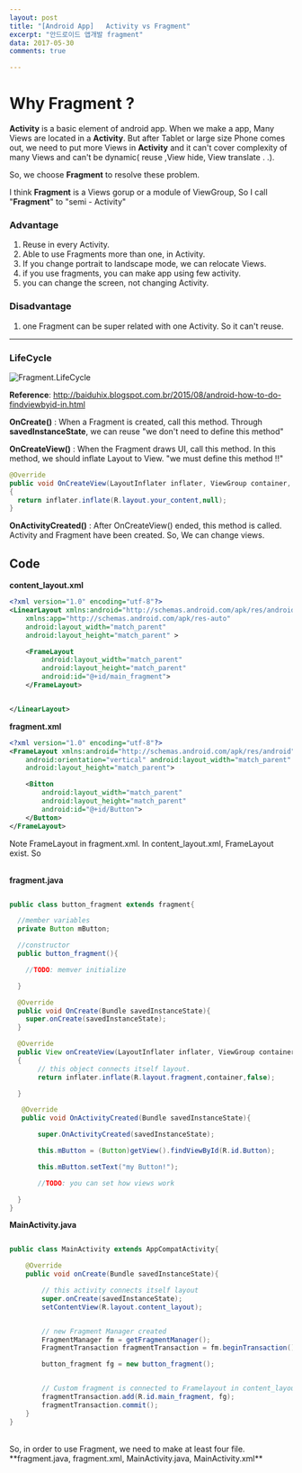 ```yaml
---
layout: post
title: "[Android App]   Activity vs Fragment"
excerpt: "안드로이드 앱개발 fragment"
data: 2017-05-30
comments: true

---
```


#  Why Fragment ?
**Activity** is a basic element of android app. When we make a app, Many Views are located in a **Activity**.
But after Tablet or large size Phone comes out, we need to put more Views in **Activity** and it can't cover complexity of many Views and can't be dynamic( reuse ,View hide, View translate . .).

So, we choose **Fragment** to resolve these problem.

I think **Fragment** is a Views gorup or a module of ViewGroup, So I call "**Fragment**" to "semi - Activity"

### Advantage
1. Reuse in every Activity.
2. Able to use Fragments more than one, in Activity.
3. If you change portrait to landscape mode, we can relocate Views.
4. if you use fragments, you can make app using few activity.
5. you can change the screen, not changing Activity.

### Disadvantage
1. one Fragment can be super related with one Activity. So it can't reuse.

---

### LifeCycle
![Fragment.LifeCycle](https://i.stack.imgur.com/fRxIQ.png)

**Reference**: http://baiduhix.blogspot.com.br/2015/08/android-how-to-do-findviewbyid-in.html


**OnCreate()** : When a Fragment is created, call this method. Through **savedInstanceState**, we can reuse "we don't need to define this method"

**OnCreateView()** : When the Fragment draws UI, call this method. In this method, we should inflate Layout to View. "we must define this method !!"

~~~ java
@Override
public void OnCreateView(LayoutInflater inflater, ViewGroup container, Bundle savedInstanceState)
{
  return inflater.inflate(R.layout.your_content,null);
}

~~~
**OnActivityCreated()** : After OnCreateView() ended, this method is called. Activity and Fragment have been created. So, We can change views.


## Code
**content_layout.xml**
~~~ xml
<?xml version="1.0" encoding="utf-8"?>
<LinearLayout xmlns:android="http://schemas.android.com/apk/res/android"
    xmlns:app="http://schemas.android.com/apk/res-auto"
    android:layout_width="match_parent"
    android:layout_height="match_parent" >

    <FrameLayout
        android:layout_width="match_parent"
        android:layout_height="match_parent"
        android:id="@+id/main_fragment">
    </FrameLayout>


</LinearLayout>
~~~


**fragment.xml**
~~~ xml
<?xml version="1.0" encoding="utf-8"?>
<FrameLayout xmlns:android="http://schemas.android.com/apk/res/android"
    android:orientation="vertical" android:layout_width="match_parent"
    android:layout_height="match_parent">

    <Bitton
        android:layout_width="match_parent"
        android:layout_height="match_parent"
        android:id="@+id/Button">
    </Button>
</FrameLayout>
~~~
 Note FrameLayout in fragment.xml. In content_layout.xml, FrameLayout exist. So  
<br/>



**fragment.java**
~~~ java

public class button_fragment extends fragment{

  //member variables
  private Button mButton;

  //constructor
  public button_fragment(){

    //TODO: memver initialize

  }

  @Override
  public void OnCreate(Bundle savedInstanceState){
    super.onCreate(savedInstanceState);
  }

  @Override
  public View onCreateView(LayoutInflater inflater, ViewGroup container, Bundle savedInstanceState)
  {
       // this object connects itself layout.
       return inflater.inflate(R.layout.fragment,container,false);

  }

   @Override
   public void OnActivityCreated(Bundle savedInstanceState){

       super.OnActivityCreated(savedInstanceState);

       this.mButton = (Button)getView().findViewById(R.id.Button);

       this.mButton.setText("my Button!");

       //TODO: you can set how views work  

  }
}
~~~

**MainActivity.java**
~~~ java

public class MainActivity extends AppCompatActivity{

    @Override
    public void onCreate(Bundle savedInstanceState){

        // this activity connects itself layout
        super.onCreate(savedInstanceState);
        setContentView(R.layout.content_layout);


        // new Fragment Manager created
        FragmentManager fm = getFragmentManager();
        FragmentTransaction fragmentTransaction = fm.beginTransaction();

        button_fragment fg = new button_fragment();


        // Custom fragment is connected to Framelayout in content_layout.xml
        fragmentTransaction.add(R.id.main_fragment, fg);
        fragmentTransaction.commit();
    }
}
~~~
<br/>
So, in order to use Fragment, we need to make at least four file. 
 **fragment.java, fragment.xml, MainActivity.java, MainActivity.xml**  
